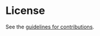 # License

See the
[guidelines for contributions](https://github.com/ietf-homenet-wg/front-end-naming-delegation/blob/master/CONTRIBUTING.md).
